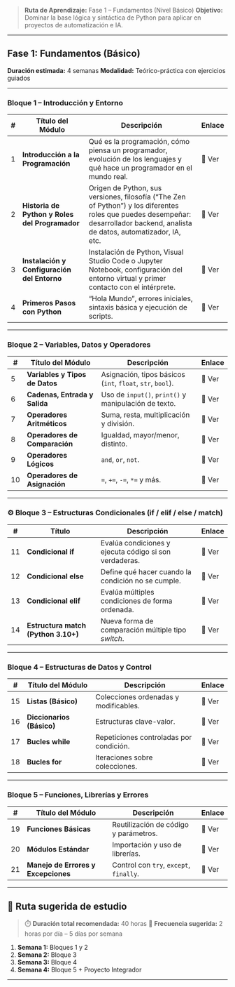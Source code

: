 
> **Ruta de Aprendizaje:** Fase 1 – Fundamentos (Nivel Básico)
> **Objetivo:** Dominar la base lógica y sintáctica de Python para aplicar en proyectos de automatización e IA.

---

## **Fase 1: Fundamentos (Básico)**

**Duración estimada:** 4 semanas
**Modalidad:** Teórico-práctica con ejercicios guiados 

---

### **Bloque 1 – Introducción y Entorno**

| # | **Título del Módulo**                          | **Descripción**                                                                                                                                                                  | **Enlace** |
| - | ---------------------------------------------- | -------------------------------------------------------------------------------------------------------------------------------------------------------------------------------- | ---------- |
| 1 | **Introducción a la Programación**             | Qué es la programación, cómo piensa un programador, evolución de los lenguajes y qué hace un programador en el mundo real.                                                       | 🔗 Ver     |
| 2 | **Historia de Python y Roles del Programador** | Origen de Python, sus versiones, filosofía (“The Zen of Python”) y los diferentes roles que puedes desempeñar: desarrollador backend, analista de datos, automatizador, IA, etc. | 🔗 Ver     |
| 3 | **Instalación y Configuración del Entorno**    | Instalación de Python, Visual Studio Code o Jupyter Notebook, configuración del entorno virtual y primer contacto con el intérprete.                                             | 🔗 Ver     |
| 4 | **Primeros Pasos con Python**                  | “Hola Mundo”, errores iniciales, sintaxis básica y ejecución de scripts.                                                                                                         | 🔗 Ver     |

---

### **Bloque 2 – Variables, Datos y Operadores**

| #  | **Título del Módulo**          | **Descripción**                                            | **Enlace** |
| -- | ------------------------------ | ---------------------------------------------------------- | ---------- |
| 5  | **Variables y Tipos de Datos** | Asignación, tipos básicos (`int`, `float`, `str`, `bool`). | 🔗 Ver     |
| 6  | **Cadenas, Entrada y Salida**  | Uso de `input()`, `print()` y manipulación de texto.       | 🔗 Ver     |
| 7  | **Operadores Aritméticos**     | Suma, resta, multiplicación y división.                    | 🔗 Ver     |
| 8  | **Operadores de Comparación**  | Igualdad, mayor/menor, distinto.                           | 🔗 Ver     |
| 9  | **Operadores Lógicos**         | `and`, `or`, `not`.                                        | 🔗 Ver     |
| 10 | **Operadores de Asignación**   | `=`, `+=`, `-=`, `*=` y más.                               | 🔗 Ver     |

---

### ⚙️ **Bloque 3 – Estructuras Condicionales (if / elif / else / match)**

| #  | **Título**                          | **Descripción**                                        | **Enlace** |
| -- | ----------------------------------- | ------------------------------------------------------ | ---------- |
| 11 | **Condicional if**                  | Evalúa condiciones y ejecuta código si son verdaderas. | 🔗 Ver     |
| 12 | **Condicional else**                | Define qué hacer cuando la condición no se cumple.     | 🔗 Ver     |
| 13 | **Condicional elif**                | Evalúa múltiples condiciones de forma ordenada.        | 🔗 Ver     |
| 14 | **Estructura match (Python 3.10+)** | Nueva forma de comparación múltiple tipo *switch*.     | 🔗 Ver     |

---

### **Bloque 4 – Estructuras de Datos y Control**

| #  | **Título del Módulo**     | **Descripción**                         | **Enlace** |
| -- | ------------------------- | --------------------------------------- | ---------- |
| 15 | **Listas (Básico)**       | Colecciones ordenadas y modificables.   | 🔗 Ver     |
| 16 | **Diccionarios (Básico)** | Estructuras clave-valor.                | 🔗 Ver     |
| 17 | **Bucles while**          | Repeticiones controladas por condición. | 🔗 Ver     |
| 18 | **Bucles for**            | Iteraciones sobre colecciones.          | 🔗 Ver     |

---

### **Bloque 5 – Funciones, Librerías y Errores**

| #  | **Título del Módulo**               | **Descripción**                         | **Enlace** |
| -- | ----------------------------------- | --------------------------------------- | ---------- |
| 19 | **Funciones Básicas**               | Reutilización de código y parámetros.   | 🔗 Ver     |
| 20 | **Módulos Estándar**                | Importación y uso de librerías.         | 🔗 Ver     |
| 21 | **Manejo de Errores y Excepciones** | Control con `try`, `except`, `finally`. | 🔗 Ver     |
---

## 🧩 **Ruta sugerida de estudio**

> ⏱️ **Duración total recomendada:** 40 horas
> 📅 **Frecuencia sugerida:** 2 horas por día – 5 días por semana

1. **Semana 1:** Bloques 1 y 2
2. **Semana 2:** Bloque 3
3. **Semana 3:** Bloque 4
4. **Semana 4:** Bloque 5 + Proyecto Integrador

---


